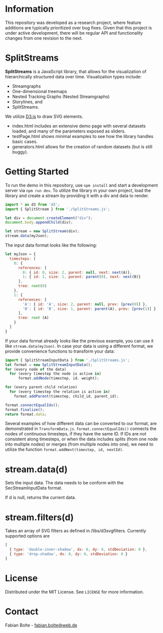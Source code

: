 

# Information

This repository was developed as a research project, where feature additions are typically prioritized over bug fixes.
Given that this project is under active development, there will be regular API and functionality changes from one revision to the next.

# SplitStreams
**SplitStreams** is a JavaScript library, that allows for the visualization of hierarchically structured data over time. Visualization types include:
- Streamgraphs
- One-dimensional treemaps
- Nested Tracking Graphs (Nested Streamgraphs)
- Storylines, and
- SplitStreams.

We utilize [D3.js](https://d3js.org) to draw SVG elements.

- index.html includes an extensive demo page with several datasets loaded, and many of the parameters exposed as sliders.
- testPage.html shows minimal examples to see how the library handles basic cases.
- generators.html allows for the creation of random datasets (but is still buggy).

# Getting Started

To run the demo in this repository, use `npm install` and start a development server via `npm run dev`.
To utilize the library in your own project, load the library and create a stream by providing it with a div and data to render.

```js
import * as d3 from 'd3';
import { SplitStream } from './SplitStreams.js';

let div = document.createElement("div");
document.body.appendChild(div);

let stream = new SplitStream(div);
stream.data(myJson);
```

The input data format looks like the following:
```js
let myJson = {
  timesteps: [
    0: {
      references: [
        0: { id: 0, size: 2, parent: null, next: next(A)},
        1: { id: 1, size: 1, parent: parent(0), next: next(B)}
      ],
      tree: root(0)
    },
    1: {
      references: [
        'A': { id: 'A', size: 2, parent: null, prev: [prev(0)] },
        'B': { id: 'B', size: 1, parent: parent(A), prev: [prev(1)] }
      ],
      tree: root (A)
    }
  ]
}
```

If your data format already looks like the previous example, you can use it like `stream.data(myJson)`.
In case your data is using a different format, we provide convenience functions to transform your data:

```js
import { SplitStreamInputData } from './SplitStreams.js';
let format = new SplitStreamInputData();
for (every node of the data)
  for (every timestep the node is active in)
      format.addNode(timestep, id, weight);

for (every parent-child relation)
  for (every timestep the relation is active in)
    format.addParent(timestep, child_id, parent_id);

format.connectEqualIds();
format.finalize();
return format.data;
```

Several examples of how different data can be converted to our format, are demonstrated in `TransformData.js`.
`format.connectEqualIds()` connects the nodes of continuous timesteps, if they have the same ID. If IDs are not consistent along timesteps, or when the data includes splits (from one node into multiple nodes) or merges (from multiple nodes into one), we need to utilize the function `format.addNext(timestep, id, nextId)`.


# stream.data(d)

Sets the input data. The data needs to be conform with the SecStreamInputData format.

If d is null, returns the current data.

# stream.filters(d)

Takes an array of SVG filters as defined in /libs/d3svgfilters. Currently supported options are
```js
[
  { type: 'double-inner-shadow', dx: 0, dy: 0, stdDeviation: 0 },
  { type: 'drop-shadow', dx: 0, dy: 0, stdDeviation: 0 }
]
```

# License

Distributed under the MIT License. See `LICENSE` for more information.

# Contact

Fabian Bolte - fabian.bolte@web.de